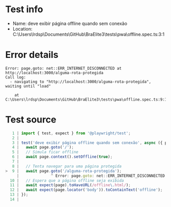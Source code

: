 # Test info

- Name: deve exibir página offline quando sem conexão
- Location: C:\Users\lrdsp\Documents\GitHub\BraElite3\tests\pwa\offline.spec.ts:3:1

# Error details

```
Error: page.goto: net::ERR_INTERNET_DISCONNECTED at http://localhost:3000/alguma-rota-protegida
Call log:
  - navigating to "http://localhost:3000/alguma-rota-protegida", waiting until "load"

    at C:\Users\lrdsp\Documents\GitHub\BraElite3\tests\pwa\offline.spec.ts:9:14
```

# Test source

```ts
   1 | import { test, expect } from '@playwright/test';
   2 |
   3 | test('deve exibir página offline quando sem conexão', async ({ page }) => {
   4 |   await page.goto('/');
   5 |   // Simula ficar offline
   6 |   await page.context().setOffline(true);
   7 |
   8 |   // Tenta navegar para uma página protegida
>  9 |   await page.goto('/alguma-rota-protegida');
     |              ^ Error: page.goto: net::ERR_INTERNET_DISCONNECTED at http://localhost:3000/alguma-rota-protegida
  10 |   // Espera que a página offline seja exibida
  11 |   await expect(page).toHaveURL(/offline\.html/);
  12 |   await expect(page.locator('body')).toContainText('offline');
  13 | });
  14 |
```